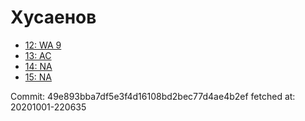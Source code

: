 # Хусаенов
- [12: WA 9](12.md)
- [13: AC](13.md)
- [14: NA](14.md)
- [15: NA](15.md)

Commit: 49e893bba7df5e3f4d16108bd2bec77d4ae4b2ef
 fetched at: 20201001-220635
